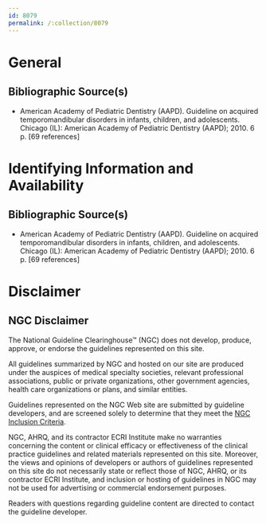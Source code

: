 ```yaml
---
id: 8079
permalink: /:collection/8079
---
```


# General

## Bibliographic Source(s)

- American Academy of Pediatric Dentistry (AAPD). Guideline on acquired temporomandibular disorders in infants, children, and adolescents. Chicago (IL): American Academy of Pediatric Dentistry (AAPD); 2010. 6 p. [69 references]

# Identifying Information and Availability

## Bibliographic Source(s)

- American Academy of Pediatric Dentistry (AAPD). Guideline on acquired temporomandibular disorders in infants, children, and adolescents. Chicago (IL): American Academy of Pediatric Dentistry (AAPD); 2010. 6 p. [69 references]

# Disclaimer

## NGC Disclaimer

The National Guideline Clearinghouse™ (NGC) does not develop, produce, approve, or endorse the guidelines represented on this site.

All guidelines summarized by NGC and hosted on our site are produced under the auspices of medical specialty societies, relevant professional associations, public or private organizations, other government agencies, health care organizations or plans, and similar entities.

Guidelines represented on the NGC Web site are submitted by guideline developers, and are screened solely to determine that they meet the [NGC Inclusion Criteria](/help-and-about/summaries/inclusion-criteria).

NGC, AHRQ, and its contractor ECRI Institute make no warranties concerning the content or clinical efficacy or effectiveness of the clinical practice guidelines and related materials represented on this site. Moreover, the views and opinions of developers or authors of guidelines represented on this site do not necessarily state or reflect those of NGC, AHRQ, or its contractor ECRI Institute, and inclusion or hosting of guidelines in NGC may not be used for advertising or commercial endorsement purposes.

Readers with questions regarding guideline content are directed to contact the guideline developer.

